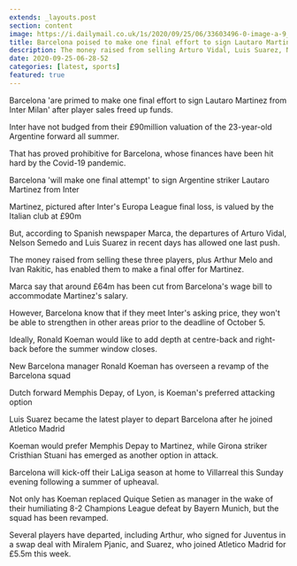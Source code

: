 ```yaml
---
extends: _layouts.post
section: content
image: https://i.dailymail.co.uk/1s/2020/09/25/06/33603496-0-image-a-9_1601011370349.jpg 
title: Barcelona poised to make one final effort to sign Lautaro Martinez 
description: The money raised from selling Arturo Vidal, Luis Suarez, Nelson Semedo and others has allowed one last push for No 1 transfer target Lautaro Martinez, the Inter Milan striker. 
date: 2020-09-25-06-28-52 
categories: [latest, sports] 
featured: true 
--- 
```

Barcelona 'are primed to make one final effort to sign Lautaro Martinez from Inter Milan' after player sales freed up funds.

Inter have not budged from their £90million valuation of the 23-year-old Argentine forward all summer.

That has proved prohibitive for Barcelona, whose finances have been hit hard by the Covid-19 pandemic.

Barcelona 'will make one final attempt' to sign Argentine striker Lautaro Martinez from Inter

Martinez, pictured after Inter's Europa League final loss, is valued by the Italian club at £90m

But, according to Spanish newspaper Marca, the departures of Arturo Vidal, Nelson Semedo and Luis Suarez in recent days has allowed one last push.

The money raised from selling these three players, plus Arthur Melo and Ivan Rakitic, has enabled them to make a final offer for Martinez.

Marca say that around £64m has been cut from Barcelona's wage bill to accommodate Martinez's salary.

However, Barcelona know that if they meet Inter's asking price, they won't be able to strengthen in other areas prior to the deadline of October 5.

Ideally, Ronald Koeman would like to add depth at centre-back and right-back before the summer window closes.

New Barcelona manager Ronald Koeman has overseen a revamp of the Barcelona squad

Dutch forward Memphis Depay, of Lyon, is Koeman's preferred attacking option

Luis Suarez became the latest player to depart Barcelona after he joined Atletico Madrid 

Koeman would prefer Memphis Depay to Martinez, while Girona striker Cristhian Stuani has emerged as another option in attack.

Barcelona will kick-off their LaLiga season at home to Villarreal this Sunday evening following a summer of upheaval.

Not only has Koeman replaced Quique Setien as manager in the wake of their humiliating 8-2 Champions League defeat by Bayern Munich, but the squad has been revamped.

Several players have departed, including Arthur, who signed for Juventus in a swap deal with Miralem Pjanic, and Suarez, who joined Atletico Madrid for £5.5m this week.


